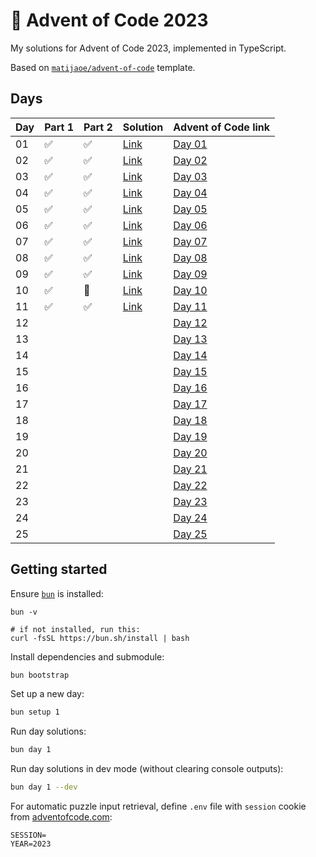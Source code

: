 # 🎄 Advent of Code 2023

My solutions for Advent of Code 2023, implemented in TypeScript.

Based on [`matijaoe/advent-of-code`](https://github.com/matijaoe/advent-of-code) template.

## Days

<!--- ✅ / 🚧 /❌  -->

| Day | Part 1 | Part 2 | Solution                      | Advent of Code link                            |
| --- | ------ | ------ | ----------------------------- | ---------------------------------------------- |
| 01  | ✅     | ✅     | [Link](./src/day-01/index.ts) | [Day 01](https://adventofcode.com/2023/day/1)  |
| 02  | ✅     | ✅     | [Link](./src/day-02/index.ts) | [Day 02](https://adventofcode.com/2023/day/2)  |
| 03  | ✅     | ✅     | [Link](./src/day-03/index.ts) | [Day 03](https://adventofcode.com/2023/day/3)  |
| 04  | ✅     | ✅     | [Link](./src/day-04/index.ts) | [Day 04](https://adventofcode.com/2023/day/4)  |
| 05  | ✅     | ✅     | [Link](./src/day-05/index.ts) | [Day 05](https://adventofcode.com/2023/day/5)  |
| 06  | ✅     | ✅     | [Link](./src/day-06/index.ts) | [Day 06](https://adventofcode.com/2023/day/6)  |
| 07  | ✅     | ✅     | [Link](./src/day-07/index.ts) | [Day 07](https://adventofcode.com/2023/day/7)  |
| 08  | ✅     | ✅     | [Link](./src/day-08/index.ts) | [Day 08](https://adventofcode.com/2023/day/8)  |
| 09  | ✅     | ✅     | [Link](./src/day-09/index.ts) | [Day 09](https://adventofcode.com/2023/day/9)  |
| 10  | ✅     | 🚧     | [Link](./src/day-10/index.ts) | [Day 10](https://adventofcode.com/2023/day/10) |
| 11  | ✅     | ✅     | [Link](./src/day-11/index.ts) | [Day 11](https://adventofcode.com/2023/day/11) |
| 12  |        |        |                               | [Day 12](https://adventofcode.com/2023/day/12) |
| 13  |        |        |                               | [Day 13](https://adventofcode.com/2023/day/13) |
| 14  |        |        |                               | [Day 14](https://adventofcode.com/2023/day/14) |
| 15  |        |        |                               | [Day 15](https://adventofcode.com/2023/day/15) |
| 16  |        |        |                               | [Day 16](https://adventofcode.com/2023/day/16) |
| 17  |        |        |                               | [Day 17](https://adventofcode.com/2023/day/17) |
| 18  |        |        |                               | [Day 18](https://adventofcode.com/2023/day/18) |
| 19  |        |        |                               | [Day 19](https://adventofcode.com/2023/day/19) |
| 20  |        |        |                               | [Day 20](https://adventofcode.com/2023/day/20) |
| 21  |        |        |                               | [Day 21](https://adventofcode.com/2023/day/21) |
| 22  |        |        |                               | [Day 22](https://adventofcode.com/2023/day/22) |
| 23  |        |        |                               | [Day 23](https://adventofcode.com/2023/day/23) |
| 24  |        |        |                               | [Day 24](https://adventofcode.com/2023/day/24) |
| 25  |        |        |                               | [Day 25](https://adventofcode.com/2023/day/25) |

## Getting started

Ensure [`bun`](https://bun.sh/) is installed:

```
bun -v

# if not installed, run this:
curl -fsSL https://bun.sh/install | bash
```

Install dependencies and submodule:

```bash
bun bootstrap
```

Set up a new day:

```bash
bun setup 1
```

Run day solutions:

```bash
bun day 1
```

Run day solutions in dev mode (without clearing console outputs):

```bash
bun day 1 --dev
```

For automatic puzzle input retrieval, define `.env` file with `session` cookie from [adventofcode.com](https://adventofcode.com):

```env
SESSION=
YEAR=2023
```
